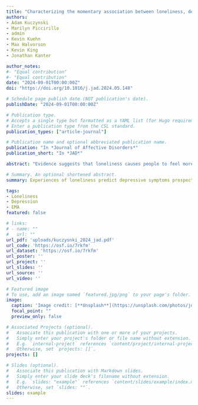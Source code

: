 ```yaml
---
title: "Characterizing the momentary association between loneliness, depression, and social interactions: Insights from an ecological momentary assessment study"
authors:
- Adam Kuczynski
- Marilyn Piccirillo
- admin
- Kevin Kuehn
- Max Halvorson
- Kevin King
- Jonathan Kanter

author_notes:
#- "Equal contribution"
#- "Equal contribution"
date: "2024-09-01T00:00:00Z"
doi: "https://doi.org/10.1016/j.jad.2024.05.148"

# Schedule page publish date (NOT publication's date).
publishDate: "2024-09-01T00:00:00Z"

# Publication type.
# Accepts a single type but formatted as a YAML list (for Hugo requirements).
# Enter a publication type from the CSL standard.
publication_types: ["article-journal"]

# Publication name and optional abbreviated publication name.
publication: "In *Journal of Affective Disorders*"
publication_short: "In *JAD*"

abstract: "Evidence suggests that loneliness causes people to feel more depressed. It is unknown, however, why this association occurs and whether momentary versus chronic experiences of loneliness are implicated. Theoretical accounts suggest that momentary feelings of loneliness produce two competing motivations: social reaffiliation and social withdrawal. Social affiliation is protective against depression; social withdrawal, in contrast, is a risk factor. Thus, engaging in frequent and high-quality interactions following experiences of loneliness may protect against subsequent depression. We tested this hypothesis using a random-interval experience sampling design (5x/day/day, 14 days; Nobs = 6568) with a racially/ethnically diverse sample of adults with elevated depression symptoms (N = 102). Momentary loneliness was associated with depressed mood at the same time point and 2.5h and 5h later. Frequency and quality of social interaction did not moderate these associations. Findings suggest that momentary feelings of loneliness may be an important target for clinical intervention."

# Summary. An optional shortened abstract.
summary: Experiences of loneliness predict depressive symptoms prospectively for about 5 hours in daily life, but this association is not moderated by frequency and quality of social interaction.

tags:
- Loneliness
- Depression
- EMA
featured: false

# links:
# - name: ""
#   url: ""
url_pdf: 'uploads/kuczysnki_2024_jad.pdf'
url_code: 'https://osf.io/7rkfm'
url_dataset: 'https://osf.io/7rkfm'
url_poster: ''
url_project: ''
url_slides: ''
url_source: ''
url_video: ''

# Featured image
# To use, add an image named `featured.jpg/png` to your page's folder. 
image:
  caption: 'Image credit: [**Unsplash**](https://unsplash.com/photos/jdD8gXaTZsc)'
  focal_point: ""
  preview_only: false

# Associated Projects (optional).
#   Associate this publication with one or more of your projects.
#   Simply enter your project's folder or file name without extension.
#   E.g. `internal-project` references `content/project/internal-project/index.md`.
#   Otherwise, set `projects: []`.
projects: []

# Slides (optional).
#   Associate this publication with Markdown slides.
#   Simply enter your slide deck's filename without extension.
#   E.g. `slides: "example"` references `content/slides/example/index.md`.
#   Otherwise, set `slides: ""`.
slides: example
---
```

